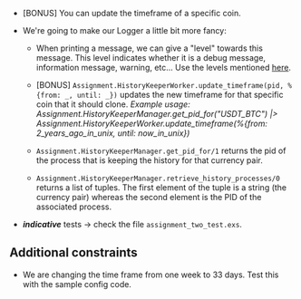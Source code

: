   * [BONUS] You can update the timeframe of a specific coin.
* We're going to make our Logger a little bit more fancy:
  * When printing a message, we can give a "level" towards this message. This level indicates whether it is a debug message, information message, warning, etc... Use the levels mentioned [here](https://hexdocs.pm/logger/Logger.html).


  * [BONUS] `Assignment.HistoryKeeperWorker.update_timeframe(pid, %{from: _, until: _})` updates the new timeframe for that specific coin that it should clone. _Example usage: Assignment.HistoryKeeperManager.get_pid_for("USDT_BTC") |> Assignment.HistoryKeeperWorker.update_timeframe(%{from: 2_years_ago_in_unix, until: now_in_unix})_
  * `Assignment.HistoryKeeperManager.get_pid_for/1` returns the pid of the process that is keeping the history for that currency pair.
  * `Assignment.HistoryKeeperManager.retrieve_history_processes/0` returns a list of tuples. The first element of the tuple is a string (the currency pair) whereas the second element is the PID of the associated process.

* **_indicative_** tests -> check the file `assignment_two_test.exs`.

## Additional constraints

* We are changing the time frame from one week to 33 days. Test this with the sample config code.


